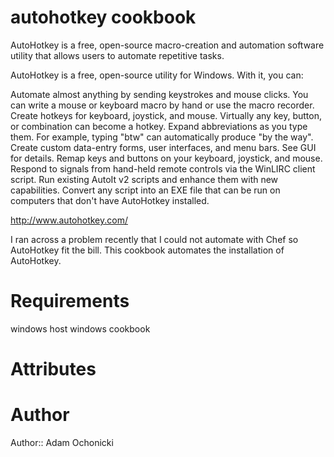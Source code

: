 # autohotkey cookbook

AutoHotkey is a free, open-source macro-creation and automation software
utility that allows users to automate repetitive tasks.

AutoHotkey is a free, open-source utility for Windows. With it, you can:

Automate almost anything by sending keystrokes and mouse clicks. You
can write a mouse or keyboard macro by hand or use the macro recorder.
Create hotkeys for keyboard, joystick, and mouse. Virtually any key,
button, or combination can become a hotkey.
Expand abbreviations as you type them. For example, typing "btw" can
automatically produce "by the way".
Create custom data-entry forms, user interfaces, and menu bars. See
GUI for details.
Remap keys and buttons on your keyboard, joystick, and mouse.
Respond to signals from hand-held remote controls via the WinLIRC
client script.
Run existing AutoIt v2 scripts and enhance them with new
capabilities.
Convert any script into an EXE file that can be run on computers
that don't have AutoHotkey installed.

http://www.autohotkey.com/

I ran across a problem recently that I could not automate with Chef so
AutoHotkey fit the bill. This cookbook automates the installation of
AutoHotkey.

# Requirements

windows host
windows cookbook

# Attributes

# Author

Author:: Adam Ochonicki
